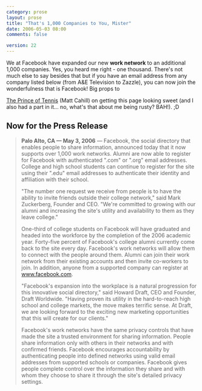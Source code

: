 ```yaml
---
category: prose
layout: prose
title: "That's 1,000 Companies to You, Mister"
date: 2006-05-03 08:00
comments: false

version: 22
---
```


We at Facebook have expanded our new **work network** to an additional 1,000 companies. Yes, you heard me right - one thousand. There's not much else to say besides that but if you have an email address from any company listed below (from A&E Television to Zazzle), you can now join the wonderfulness that is Facebook! Big props to

[The Prince of Tennis][1] (Matt Cahill) on getting this page looking sweet (and I also had a part in it... no, what's that about me being rusty? BAH!). ;D

## Now for the Press Release

> **Palo Alto, CA — May 3, 2006** — Facebook, the social directory that enables people to share information, announced today that it now supports over 1,000 work networks. Alumni are now able to register for Facebook with authenticated ".com" or ".org" email addresses. College and high school students can continue to register for the site using their ".edu" email addresses to authenticate their identity and affiliation with their school.
>
> "The number one request we receive from people is to have the ability to invite friends outside their college network," said Mark Zuckerberg, Founder and CEO. "We're committed to growing with our alumni and increasing the site's utility and availability to them as they leave college."
>
> One-third of college students on Facebook will have graduated and headed into the workforce by the completion of the 2006 academic year. Forty-five percent of Facebook's college alumni currently come back to the site every day. Facebook's work networks will allow them to connect with the people around them. Alumni can join their work network from their existing accounts and then invite co-workers to join. In addition, anyone from a supported company can register at www.facebook.com.
>
> "Facebook's expansion into the workplace is a natural progression for this innovative social directory," said Howard Draft, CEO and Founder, Draft Worldwide. "Having proven its utility in the hard-to-reach high school and college markets, the move makes terrific sense. At Draft, we are looking forward to the exciting new marketing opportunities that this will create for our clients."
>
> Facebook's work networks have the same privacy controls that have made the site a trusted environment for sharing information. People share information only with others in their networks and with confirmed friends. Facebook encourages accountability by authenticating people into defined networks using valid email addresses from supported schools or companies. Facebook gives people complete control over the information they share and with whom they choose to share it through the site's detailed privacy settings.

[1]: http://matthewcahill.com/
